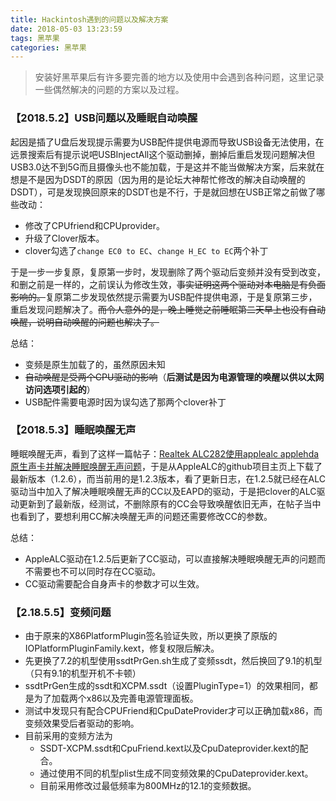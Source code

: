```yaml
---
title: Hackintosh遇到的问题以及解决方案
date: 2018-05-03 13:23:59
tags: 黑苹果
categories: 黑苹果
---
```

> 安装好黑苹果后有许多要完善的地方以及使用中会遇到各种问题，这里记录一些偶然解决的问题的方案以及过程。

### 【2018.5.2】USB问题以及睡眠自动唤醒

起因是插了U盘后发现提示需要为USB配件提供电源而导致USB设备无法使用，在远景搜索后有提示说吧USBInjectAll这个驱动删掉，删掉后重启发现问题解决但USB3.0达不到5G而且摄像头也不能加载，于是这并不能当做解决方案，后来就在想是不是因为DSDT的原因（因为用的是论坛大神帮忙修改的解决自动唤醒的DSDT），可是发现换回原来的DSDT也是不行，于是就回想在USB正常之前做了哪些改动：

- 修改了CPUfriend和CPUprovider。
- 升级了Clover版本。
- clover勾选了`change EC0 to EC`、`change H_EC to EC`两个补丁

于是一步一步复原，复原第一步时，发现删除了两个驱动后变频并没有受到改变，和删之前是一样的，之前误认为修改生效，<del>事实证明这两个驱动对本电脑是有负面影响的。</del>复原第二步发现依然提示需要为USB配件提供电源，于是复原第三步，重启发现问题解决了。<del>而令人意外的是，晚上睡觉之前睡眠第二天早上也没有自动唤醒，说明自动唤醒的问题也解决了。</del>

总结：

- 变频是原生加载了的，虽然原因未知
- <del>自动唤醒是受两个CPU驱动的影响</del>（**后测试是因为电源管理的唤醒以供以太网访问选项引起的**）
- USB配件需要电源时因为误勾选了那两个clover补丁

### 【2018.5.3】睡眠唤醒无声

睡眠唤醒无声，看到了这样一篇帖子：[Realtek ALC282使用applealc applehda原生声卡并解决睡眠唤醒无声问题](http://bbs.pcbeta.com/forum.php?mod=viewthread&tid=1783287&highlight=%CB%AF%C3%DF%BB%BD%D0%D1%CE%DE%C9%F9)，于是从AppleALC的github项目主页上下载了最新版本（1.2.6），而当前用的是1.2.3版本，看了更新日志，在1.2.5就已经在ALC驱动当中加入了解决睡眠唤醒无声的CC以及EAPD的驱动，于是把clover的ALC驱动更新到了最新版，经测试，不删除原有的CC会导致唤醒依旧无声，在帖子当中也看到了，要想利用CC解决唤醒无声的问题还需要修改CC的参数。

总结：

- AppleALC驱动在1.2.5后更新了CC驱动，可以直接解决睡眠唤醒无声的问题而不需要也不可以同时存在CC驱动。
- CC驱动需要配合自身声卡的参数才可以生效。

### 【2.18.5.5】变频问题

- 由于原来的X86PlatformPlugin签名验证失败，所以更换了原版的IOPlatformPluginFamily.kext，修复权限后解决。
- 先更换了7.2的机型使用ssdtPrGen.sh生成了变频ssdt，然后换回了9.1的机型（只有9.1的机型开机不卡顿）
- ssdtPrGen生成的ssdt和XCPM.ssdt（设置PluginType=1）的效果相同，都是为了加载两个x86以及完善电源管理面板。
- 测试中发现只有配合CPUFriend和CpuDateProvider才可以正确加载x86，而变频效果受后者驱动的影响。
- 目前采用的变频方法为
	- SSDT-XCPM.ssdt和CpuFriend.kext以及CpuDateprovider.kext的配合。
	- 通过使用不同的机型plist生成不同变频效果的CpuDateprovider.kext。
	- 目前采用修改过最低频率为800MHz的12.1的变频数据。

